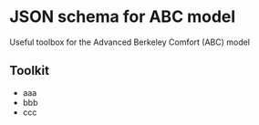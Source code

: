 # JSON schema for ABC model
Useful toolbox for the Advanced Berkeley Comfort (ABC) model

## Toolkit
 - aaa
 - bbb
 - ccc

